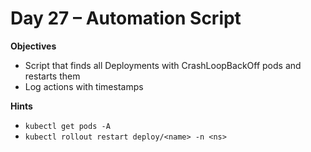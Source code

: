 # Day 27 – Automation Script

**Objectives**
- Script that finds all Deployments with CrashLoopBackOff pods and restarts them
- Log actions with timestamps

**Hints**
- `kubectl get pods -A`
- `kubectl rollout restart deploy/<name> -n <ns>`
